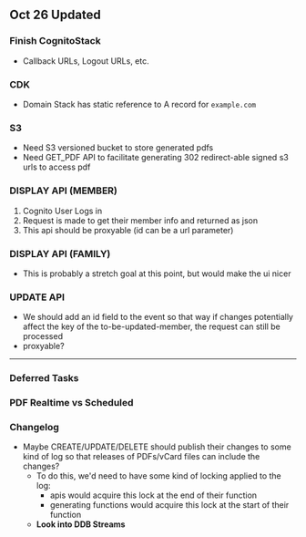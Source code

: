 ## Oct 26 Updated

### Finish CognitoStack

- Callback URLs, Logout URLs, etc.

### CDK

- Domain Stack has static reference to A record for `example.com`

### S3

- Need S3 versioned bucket to store generated pdfs
- Need GET_PDF API to facilitate generating 302 redirect-able signed s3 urls to access pdf

### DISPLAY API (MEMBER)

1. Cognito User Logs in
2. Request is made to get their member info and returned as json
3. This api should be proxyable (id can be a url parameter)

### DISPLAY API (FAMILY)

- This is probably a stretch goal at this point, but would make the ui nicer

### UPDATE API

- We should add an id field to the event so that way if changes potentially affect the key of the to-be-updated-member,
  the request can still be processed
- proxyable?

---

### Deferred Tasks

### PDF Realtime vs Scheduled

### Changelog

- Maybe CREATE/UPDATE/DELETE should publish their changes to some kind of log so that releases of PDFs/vCard files can
  include the changes?
    - To do this, we'd need to have some kind of locking applied to the log:
        - apis would acquire this lock at the end of their function
        - generating functions would acquire this lock at the start of their function
    - **Look into DDB Streams**